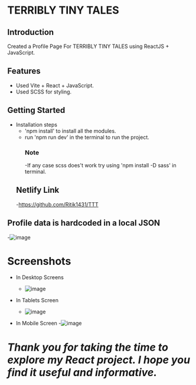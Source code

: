 # TERRIBLY TINY TALES

## Introduction

Created a Profile Page For TERRIBLY TINY TALES using ReactJS + JavaScript.

## Features
- Used Vite + React + JavaScript.
- Used SCSS for styling.

## Getting Started

- Installation steps
    - 'npm install' to install all the modules.
    - run 'npm run dev' in the terminal to run the project.
      ### Note
        -If any case scss does't work try using 'npm install -D sass' in terminal.
  ## Netlify Link
  -https://github.com/Ritik1431/TTT
## Profile data is hardcoded in a local JSON
  -![image](https://github.com/Ritik1431/TTT/assets/94741846/e9063f5d-d4c8-452e-a185-a7df93ea15c8)

# Screenshots
  - In Desktop Screens
    
     - ![image](https://github.com/Ritik1431/TTT/assets/94741846/3bd47509-563b-468f-8389-29f468956665)

  - In Tablets Screen
     - ![image](https://github.com/Ritik1431/TTT/assets/94741846/65579484-76e8-451a-97cc-45a7f9c77847)

  - In Mobile Screen
      -![image](https://github.com/Ritik1431/TTT/assets/94741846/213aa07b-20c0-4023-88ef-75b74c38aac2)

# ***Thank you for taking the time to explore my React project. I hope you find it useful and informative.***
